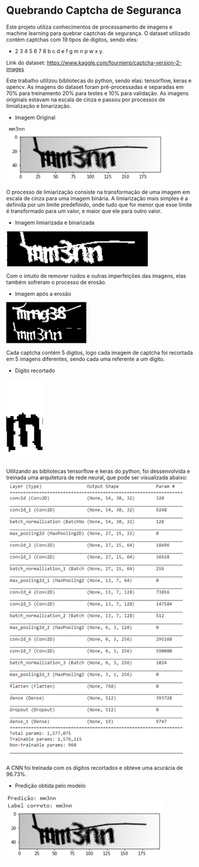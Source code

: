 # Quebrando Captcha de Seguranca
Este projeto utiliza conhecimentos de processamento de imagens e machine learning para quebrar captchas de segurança. O dataset utilizado contém captchas com 19 tipos de digitos, sendo eles: 

 - 2 3 4 5 6 7 8 b c d e f g m n p w x y.

Link do dataset: https://www.kaggle.com/fournierp/captcha-version-2-images

Este trabalho utilizou  bibliotecas do python, sendo elas: tensorflow, keras e opencv.
As imagens do dataset foram pré-processadas e separadas em 70% para treinamento 20% para testes e 10% para validação. As imagens originais estavam na escala de cinza e passou por processos de limialização e binarização.


 - Imagem Original
 
 <img src="imagens/captchaoriginal.png"  />

 O processo de limiarização consiste na transformação de uma imagem em escala de cinza para uma imagem binária. A limiarização mais simples é a definida por um limite predefinido, onde tudo que for menor que esse limite é transformado para um valor, e maior que ele para outro valor.

- Imagem limiarizada e binarizada

 <img src="imagens/limiarização.png"  />
 
 Com o intuito de remover ruidos e outras imperfeições das imagens, elas também sofreram o processo de erosão.
 
 - Imagem após a erosão
 
 <img src="imagens/erosao.png"  />
 
 Cada captcha contém 5 digitos, logo cada imagem de captcha foi recortada em 5 imagens diferentes, sendo cada uma referente a um digito.
 
  - Digito recortado
  
 <img src="imagens/m.png"  />
 
 Utilizando as bibliotecas tensorflow e keras do python, foi dessenvolvida e treinada uma arquitetura de rede neural, que pode ser visualizada abaixo:
 <img src="imagens/modelo.png"  />
 
  A CNN foi treinada com os digitos recortados e obteve uma acurácia de 96.73%.
 
 - Predição obtida pelo modelo
 
  <img src="imagens/predicao.png"  />
